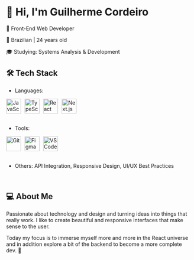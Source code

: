 # 👋 Hi, I'm Guilherme Cordeiro
🎯 Front-End Web Developer
<br />

📍 Brazilian | 24 years old
<br />

🎓 Studying: Systems Analysis & Development
<br />

## 🛠️ Tech Stack
- Languages:
<div style="display: flex; gap: 10px;"> 
  <img src="https://cdn.jsdelivr.net/gh/devicons/devicon/icons/javascript/javascript-original.svg" height="40" alt="JavaScript"/> 
  <img src="https://cdn.jsdelivr.net/gh/devicons/devicon/icons/typescript/typescript-original.svg" height="40" alt="TypeScript"/> 
  <img src="https://cdn.jsdelivr.net/gh/devicons/devicon/icons/react/react-original.svg" height="40" alt="React"/> 
  <img src="https://cdn.jsdelivr.net/gh/devicons/devicon/icons/nextjs/nextjs-original.svg" height="40" alt="Next.js"/> 
</div>
<br />

- Tools: 
<div style="display: flex; gap: 10px;">
  <img src="https://cdn.jsdelivr.net/gh/devicons/devicon/icons/git/git-original.svg" height="40" alt="Git"/>
  <img src="https://cdn.jsdelivr.net/gh/devicons/devicon/icons/figma/figma-original.svg" height="40" alt="Figma"/>
  <img src="https://cdn.jsdelivr.net/gh/devicons/devicon/icons/vscode/vscode-original.svg" height="40" alt="VS Code"/>
</div>
<br />

- Others: API Integration, Responsive Design, UI/UX Best Practices
<br />

## 💻 About Me

Passionate about technology and design and turning ideas into things that really work. I like to create beautiful and responsive interfaces that make sense to the user. 
<br />

Today my focus is to immerse myself more and more in the React universe and in addition explore a bit of the backend to become a more complete dev. 🚀
